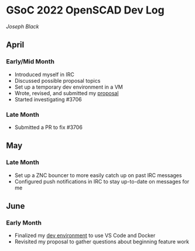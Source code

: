 # GSoC 2022 OpenSCAD Dev Log

*Joseph Black*

## April

### Early/Mid Month

* Introduced myself in IRC
* Discussed possible proposal topics
* Set up a temporary dev environment in a VM
* Wrote, revised, and submitted my [proposal](https://github.com/jbinvnt/gsoc-2022-proposal-public)
* Started investigating #3706

### Late Month

* Submitted a PR to fix #3706

## May

### Late Month

* Set up a ZNC bouncer to more easily catch up on past IRC messages
* Configured push notifications in IRC to stay up-to-date on messages for me

## June

### Early Month

* Finalized my [dev environment](https://github.com/jbinvnt/openscad-docker-vscode) to use VS Code and Docker
* Revisited my proposal to gather questions about beginning feature work